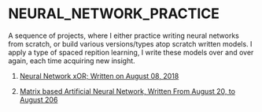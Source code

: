# NEURAL_NETWORK_PRACTICE

A sequence of projects, where I either practice writing neural networks from scratch, or build various versions/types atop scratch written models. I apply a type of spaced repition learning, I write these models over and over again, each time acquiring new insight.


1. [Neural Network xOR; Written on August 08, 2018](https://github.com/JordanMicahBennett/NEURAL-NETWORK-SIMPLE_V0.1)

2. [Matrix based Artificial Neural Network, Written From August 20, to August 206](https://github.com/JordanMicahBennett/NEURAL-NETWORK-SIMPLE-MATRIX-VERSION/)
